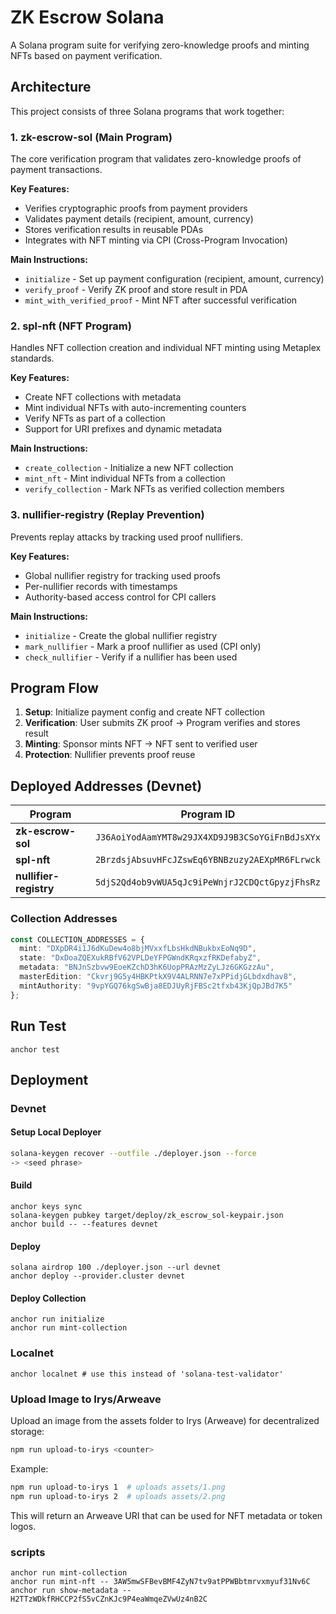 # ZK Escrow Solana

A Solana program suite for verifying zero-knowledge proofs and minting NFTs based on payment verification.

## Architecture

This project consists of three Solana programs that work together:

### 1. **zk-escrow-sol** (Main Program)
The core verification program that validates zero-knowledge proofs of payment transactions.

**Key Features:**
- Verifies cryptographic proofs from payment providers
- Validates payment details (recipient, amount, currency)
- Stores verification results in reusable PDAs
- Integrates with NFT minting via CPI (Cross-Program Invocation)

**Main Instructions:**
- `initialize` - Set up payment configuration (recipient, amount, currency)
- `verify_proof` - Verify ZK proof and store result in PDA
- `mint_with_verified_proof` - Mint NFT after successful verification

### 2. **spl-nft** (NFT Program)
Handles NFT collection creation and individual NFT minting using Metaplex standards.

**Key Features:**
- Create NFT collections with metadata
- Mint individual NFTs with auto-incrementing counters
- Verify NFTs as part of a collection
- Support for URI prefixes and dynamic metadata

**Main Instructions:**
- `create_collection` - Initialize a new NFT collection
- `mint_nft` - Mint individual NFTs from a collection
- `verify_collection` - Mark NFTs as verified collection members

### 3. **nullifier-registry** (Replay Prevention)
Prevents replay attacks by tracking used proof nullifiers.

**Key Features:**
- Global nullifier registry for tracking used proofs
- Per-nullifier records with timestamps
- Authority-based access control for CPI callers

**Main Instructions:**
- `initialize` - Create the global nullifier registry
- `mark_nullifier` - Mark a proof nullifier as used (CPI only)
- `check_nullifier` - Verify if a nullifier has been used

## Program Flow

1. **Setup**: Initialize payment config and create NFT collection
2. **Verification**: User submits ZK proof → Program verifies and stores result
3. **Minting**: Sponsor mints NFT → NFT sent to verified user
4. **Protection**: Nullifier prevents proof reuse

## Deployed Addresses (Devnet)

| Program | Program ID |
|---------|-----------|
| **zk-escrow-sol** | `J36AoiYodAamYMT8w29JX4XD9J9B3CSoYGiFnBdJsXYx` |
| **spl-nft** | `2BrzdsjAbsuvHFcJZswEq6YBNBzuzy2AEXpMR6FLrwck` |
| **nullifier-registry** | `5djS2Qd4ob9vWUA5qJc9iPeWnjrJ2CDQctGpyzjFhsRz` |

### Collection Addresses

```typescript
const COLLECTION_ADDRESSES = {
  mint: "DXpDR4i1J6dKuDew4o8bjMVxxfLbsHkdNBukbxEoNq9D",
  state: "DxDoaZQEXukRBfV62VPLDeYFPGWndKRqxzfRKDefabyZ",
  metadata: "BNJnSzbvw9EoeKZchD3hK6UopPRAzMzZyLJz6GKGzzAu",
  masterEdition: "Ckvrj9G5y4HBKPtkX9V4ALRNN7e7xPPidjGLbdxdhav8",
  mintAuthority: "9vpYGQ76kgSwBja8EDJUyRjFBSc2tfxb43KjQpJBd7K5"
};
```

## Run Test

`anchor test`

## Deployment

### Devnet

#### Setup Local Deployer

```sh
solana-keygen recover --outfile ./deployer.json --force
-> <seed phrase>
```

#### Build

```
anchor keys sync
solana-keygen pubkey target/deploy/zk_escrow_sol-keypair.json
anchor build -- --features devnet
```

#### Deploy

```
solana airdrop 100 ./deployer.json --url devnet
anchor deploy --provider.cluster devnet
```

#### Deploy Collection
```
anchor run initialize
anchor run mint-collection
```

### Localnet
```
anchor localnet # use this instead of 'solana-test-validator'
```

### Upload Image to Irys/Arweave

Upload an image from the assets folder to Irys (Arweave) for decentralized storage:

```sh
npm run upload-to-irys <counter>
```

Example:

```sh
npm run upload-to-irys 1  # uploads assets/1.png
npm run upload-to-irys 2  # uploads assets/2.png
```

This will return an Arweave URI that can be used for NFT metadata or token logos.

### scripts
```
anchor run mint-collection
anchor run mint-nft -- 3AW5mwSFBevBMF4ZyN7tv9atPPWBbtmrvxmyuf31Nv6C
anchor run show-metadata -- H2TTzWDkfRHCCP2fS5vCZnKJc9P4eaWmqeZVwUz4nB2C
```
